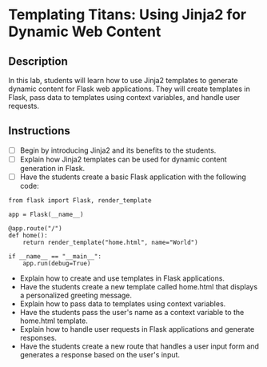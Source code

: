 # Templating Titans: Using Jinja2 for Dynamic Web Content

## Description
In this lab, students will learn how to use Jinja2 templates to generate dynamic content for Flask web applications. They will create templates in Flask, pass data to templates using context variables, and handle user requests.

## Instructions

- [ ] Begin by introducing Jinja2 and its benefits to the students.
- [ ] Explain how Jinja2 templates can be used for dynamic content generation in Flask.
- [ ] Have the students create a basic Flask application with the following code:

```
from flask import Flask, render_template

app = Flask(__name__)

@app.route("/")
def home():
    return render_template("home.html", name="World")

if __name__ == "__main__":
    app.run(debug=True)
```

- Explain how to create and use templates in Flask applications.
- Have the students create a new template called home.html that displays a personalized greeting message.
- Explain how to pass data to templates using context variables.
- Have the students pass the user's name as a context variable to the home.html template.
- Explain how to handle user requests in Flask applications and generate responses.
- Have the students create a new route that handles a user input form and generates a response based on the user's input.

